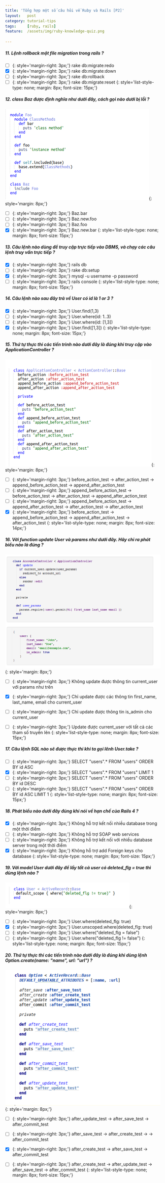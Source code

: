 ```yaml
---
title: 'Tổng hợp một số câu hỏi về Ruby và Rails [P2]'
layout:   post
category: tutorial-tips
tags:     [ruby, rails]
feature:  /assets/img/ruby-knowledge-quiz.png

---
```

##### 11. Lệnh rollback một file migration trong rails ?

+ [ ] {: style='margin-right: 3px;'} rake db:migrate:redo
+ [x] {: style='margin-right: 3px;'} rake db:migrate:down
+ [ ] {: style='margin-right: 3px;'} rake db:rollback
+ [ ] {: style='margin-right: 3px;'} rake db:migrate:reset
{: style='list-style-type: none; margin: 8px; font-size: 15px;'}

<!--more-->
##### 12. class Baz được định nghĩa như dưới đây, cách gọi nào dưới bị lỗi ?

![](/assets/img/ruby-knowledge-quiz/q12.png){: style='margin: 8px;'}

+ [ ] {: style='margin-right: 3px;'} Baz.bar
+ [ ] {: style='margin-right: 3px;'} Baz.new.foo
+ [ ] {: style='margin-right: 3px;'} Baz.foo
+ [x] {: style='margin-right: 3px;'} Baz.new.bar
{: style='list-style-type: none; margin: 8px; font-size: 15px;'}

##### 13. Câu lệnh nào dùng để truy cập trực tiếp vào DBMS, và chạy các câu lệnh truy vấn trực tiếp ?

+ [x] {: style='margin-right: 3px;'} rails db
+ [ ] {: style='margin-right: 3px;'} rake db:setup
+ [x] {: style='margin-right: 3px;'} mysql -u username -p password
+ [ ] {: style='margin-right: 3px;'} rails console
{: style='list-style-type: none; margin: 8px; font-size: 15px;'}

##### 14. Câu lệnh nào sau đây trả về User có id là 1 or 3 ?

+ [x] {: style='margin-right: 3px;'} User.find(1,3)
+ [ ] {: style='margin-right: 3px;'} User.where(id: 1..3)
+ [ ] {: style='margin-right: 3px;'} User.where(id: [1,3])
+ [x] {: style='margin-right: 3px;'} User.find([1,3])
{: style='list-style-type: none; margin: 8px; font-size: 15px;'}

##### 15. Thứ tự thực thi các tiến trình nào dưới đây là đúng khi truy cập vào ApplicationController ?

![](/assets/img/ruby-knowledge-quiz/q15.png){: style='margin: 8px;'}

+ [ ] {: style='margin-right: 3px;'} before_action_test -> after_action_test -> append_before_action_test -> append_after_action_test
+ [ ] {: style='margin-right: 3px;'} append_before_action_test -> before_action_test -> after_action_test -> append_after_action_test
+ [ ] {: style='margin-right: 3px;'} append_before_action_test -> append_after_action_test -> after_action_test -> after_action_test
+ [x] {: style='margin-right: 3px;'} before_action_test -> append_before_action_test -> append_after_action_test -> after_action_test
{: style='list-style-type: none; margin: 8px; font-size: 14px;'}

##### 16. Với function update User và params như dưới đây. Hãy chỉ ra phát biểu nào là đúng ?

![](/assets/img/ruby-knowledge-quiz/q16.png){: style='margin: 8px;'}

+ [ ] {: style='margin-right: 3px;'} Không update được thông tin current_user với params như trên
+ [x] {: style='margin-right: 3px;'} Chỉ update được các thông tin first_name, last_name, email cho current_user
+ [ ] {: style='margin-right: 3px;'} Chỉ update được thông tin is_admin cho current_user
+ [ ] {: style='margin-right: 3px;'} Update được current_user với tất cả các tham số truyền lên
{: style='list-style-type: none; margin: 8px; font-size: 15px;'}


##### 17. Câu lệnh SQL nào sẽ được thực thi khi ta gọi lênh User.take ?

+ [ ] {: style='margin-right: 3px;'} SELECT "users".* FROM "users" ORDER BY id ASC
+ [x] {: style='margin-right: 3px;'} SELECT "users".* FROM "users" LIMIT 1
+ [ ] {: style='margin-right: 3px;'} SELECT "users".* FROM "users" ORDER BY id DESC
+ [ ] {: style='margin-right: 3px;'} SELECT "users".* FROM "users" ORDER BY id ASC LIMIT 1
{: style='list-style-type: none; margin: 8px; font-size: 15px;'}

##### 18. Phát biểu nào dưới đây đúng khi nói về hạn chế của Rails 4 ?

+ [x] {: style='margin-right: 3px;'} Không hỗ trợ kết nối nhiều database trong một thời điểm
+ [ ] {: style='margin-right: 3px;'} Không hỗ trợ SOAP web services
+ [ ] {: style='margin-right: 3px;'} Không hỗ trợ kết nối với nhiều database server trong một thời điểm
+ [x] {: style='margin-right: 3px;'} Không hỗ trợ add Foreign keys cho database
{: style='list-style-type: none; margin: 8px; font-size: 15px;'}

##### 19. Với model User dưới đây để lấy tất cả user có deleted_flg = true thì dùng lệnh nào ?

![](/assets/img/ruby-knowledge-quiz/q19.png){: style='margin: 8px;'}

+ [ ] {: style='margin-right: 3px;'} User.where(deleted_flg: true)
+ [x] {: style='margin-right: 3px;'} User.unscoped.where(deleted_flg: true)
+ [ ] {: style='margin-right: 3px;'} User.where("deleted_flg = false")
+ [ ] {: style='margin-right: 3px;'} User.where("deleted_flg != false")
{: style='list-style-type: none; margin: 8px; font-size: 15px;'}

##### 20. Thứ tự thực thi các tiến trình nào dưới đây là đúng khi dùng lệnh Option.create(name: "name", url: "url") ?

![](/assets/img/ruby-knowledge-quiz/q20.png){: style='margin: 8px;'}

+ [ ] {: style='margin-right: 3px;'} after_update_test -> after_save_test -> after_commit_test
+ [ ] {: style='margin-right: 3px;'} after_save_test -> after_create_test -> -> after_commit_test
+ [x] {: style='margin-right: 3px;'} after_create_test -> after_save_test -> after_commit_test
+ [ ] {: style='margin-right: 3px;'} after_create_test -> after_update_test -> after_save_test -> after_commit_test
{: style='list-style-type: none; margin: 8px; font-size: 15px;'}

